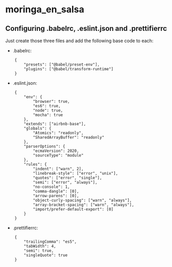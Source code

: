 # moringa_en_salsa

## Configuring .babelrc, .eslint.json and .prettifierrc

Just create those three files and add the following base code to each:

- .babelrc:
```
    {
        "presets": ["@babel/preset-env"],
        "plugins": ["@babel/transform-runtime"]
    }
```
- .eslint.json:
```
    {
        "env": {
            "browser": true,
            "es6": true,
            "node": true,
            "mocha": true
        },
        "extends": ["airbnb-base"],
        "globals": {
            "Atomics": "readonly",
            "SharedArrayBuffer": "readonly"
        },
        "parserOptions": {
            "ecmaVersion": 2020,
            "sourceType": "module"
        },
        "rules": {
            "indent": ["warn", 2],
            "linebreak-style": ["error", "unix"],
            "quotes": ["error", "single"],
            "semi": ["error", "always"],
            "no-console": 1,
            "comma-dangle": [0],
            "arrow-parens": [0],
            "object-curly-spacing": ["warn", "always"],
            "array-bracket-spacing": ["warn", "always"],
            "import/prefer-default-export": [0]
        }
    }
```
- .prettifierrc:
```
    {
        "trailingComma": "es5",
        "tabWidth": 4,
        "semi": true,
        "singleQuote": true
    }
```